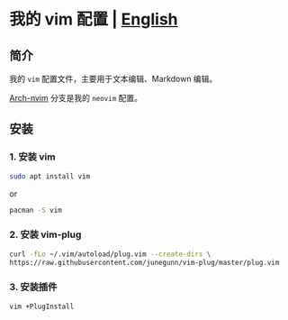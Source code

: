 
# 我的 vim 配置 | [English](README.md)

## 简介

我的 `vim` 配置文件，主要用于文本编辑、Markdown 编辑。

[Arch-nvim](https://github.com/ttiee/vim-config/tree/Arch-vim) 分支是我的 `neovim` 配置。

## 安装

### 1. 安装 vim

```bash
sudo apt install vim
```
or
```bash
pacman -S vim
```

### 2. 安装 vim-plug

```bash
curl -fLo ~/.vim/autoload/plug.vim --create-dirs \
https://raw.githubusercontent.com/junegunn/vim-plug/master/plug.vim
```

### 3. 安装插件

```bash
vim +PlugInstall
```
